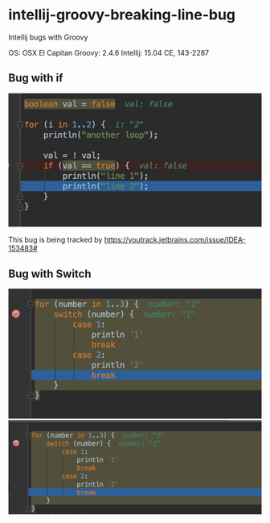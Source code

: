 # intellij-groovy-breaking-line-bug
Intellij bugs with Groovy

OS: OSX El Capitan
Groovy: 2.4.6
Intellij: 15.04 CE, 143-2287

## Bug with if
![Alt text](breakpoint_bug_in_for_loop.png?raw=true "Screenshot for for loop")

This bug is being tracked by https://youtrack.jetbrains.com/issue/IDEA-153483#

## Bug with Switch

![Alt text](breakpoint_bug_in_switch_1.png?raw=true "Screenshot for switch 1")
![Alt text](breakpoint_bug_in_switch_2.png?raw=true "Screenshot for switch 2")

